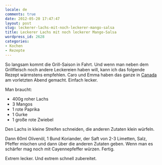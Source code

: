 ```yaml
---
locale: de
comments: true
date: 2012-05-20 17:47:47
layout: post
slug: leckerer-lachs-mit-noch-leckerer-mango-salsa
title: Leckerer Lachs mit noch leckerer Mango-Salsa
wordpress_id: 2628
categories:
- Kochen
- Rezepte
---
```


So langsam kommt die Grill-Saison in Fahrt. Und wenn man neben dem Grillfleisch
noch andere Leckereien haben will, kann ich das folgende Rezept wärmstens
empfehlen. Caro und Emma haben das ganze in
[Canada](http://blog.wannawork.de/2012/03/10/kanada-teil-2/) am vorletzten
Abend gemacht. Einfach lecker.

Man braucht:

* 400g roher Lachs
* 3 Mangos
* 1 rote Paprika
* 1 Gurke
* 1 große rote Zwiebel

Den Lachs in kleine Streifen schneiden, die anderen Zutaten klein würfeln. 

Dann 60ml Olivenöl, 1 Bund Koriander, der Saft von 2-3 Limetten, Salz, Pfeffer
mischen und dann über die anderen Zutaten geben. Wenn man es schärfer mag noch
mit Cayennepfeffer würzen. Fertig.

Extrem lecker. Und extrem schnell zubereitet.
